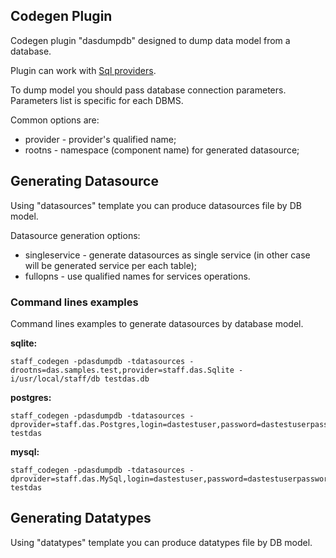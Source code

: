 ## Codegen Plugin ##

Codegen plugin "dasdumpdb" designed to dump data model from a database.

Plugin can work with [Sql providers](DasProviders.md).

To dump model you should pass database connection parameters. Parameters list is specific for each DBMS.

Common options are:
  * provider - provider's qualified name;
  * rootns - namespace (component name) for generated datasource;

## Generating Datasource ##

Using "datasources" template you can produce datasources file by DB model.

Datasource generation options:
  * singleservice - generate datasources as single service (in other case will be generated service per each table);
  * fullopns - use qualified names for services operations.

### Command lines examples ###

Command lines examples to generate datasources by database model.

**sqlite:**
```
staff_codegen -pdasdumpdb -tdatasources -drootns=das.samples.test,provider=staff.das.Sqlite -i/usr/local/staff/db testdas.db
```

**postgres:**
```
staff_codegen -pdasdumpdb -tdatasources -dprovider=staff.das.Postgres,login=dastestuser,password=dastestuserpassword,host=localhost,port=5432,rootns=das.samples.test testdas
```

**mysql:**
```
staff_codegen -pdasdumpdb -tdatasources -dprovider=staff.das.MySql,login=dastestuser,password=dastestuserpassword,host=localhost,port=3306,rootns=das.samples.test testdas
```


## Generating Datatypes ##

Using "datatypes" template you can produce datatypes file by DB model.
